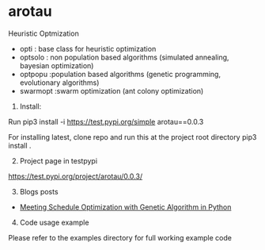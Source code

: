 # arotau

Heuristic Optmization
* opti : base class for heuristic optimization
* optsolo : non population based algorithms (simulated annealing, bayesian optimization)
* optpopu :population based algorithms (genetic programming, evolutionary algorithms)
* swarmopt :swarm optimization (ant colony optimization)



1. Install:

Run
pip3 install -i https://test.pypi.org/simple arotau==0.0.3

For installing latest, clone repo and run this at the project root directory
pip3 install .


2. Project page in testpypi

https://test.pypi.org/project/arotau/0.0.3/


3. Blogs posts

* [Meeting Schedule Optimization with Genetic Algorithm in Python](https://pkghosh.wordpress.com/2020/11/26/meeting-schedule-optimization-with-genetic-algorithm-in-python/)


4. Code usage example

Please refer to the examples directory for full working example code

	
	
